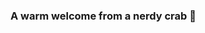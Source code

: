 ### A warm welcome from a nerdy crab 🦀

![<img src="https://tryhackme-badges.s3.amazonaws.com/Crabzzai.png" alt="TryHackMe">](https://tryhackme-badges.s3.amazonaws.com/Crabzzai.png)

<!--
**Crabzzai/Crabzzai** is a ✨ _special_ ✨ repository because its `README.md` (this file) appears on your GitHub profile.

Here are some ideas to get you started:

- 🔭 I’m currently working on ...
- 🌱 I’m currently learning ...
- 👯 I’m looking to collaborate on ...
- 🤔 I’m looking for help with ...
- 💬 Ask me about ...
- 📫 How to reach me: ...
- 😄 Pronouns: ...
- ⚡ Fun fact: ...
-->
